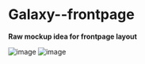 # Galaxy--frontpage
**Raw mockup idea for frontpage layout** 


![image](https://user-images.githubusercontent.com/87771278/139183295-60e53376-00a5-49bb-bb6f-b2399eb90a69.png)
![image](https://user-images.githubusercontent.com/87771278/139183787-8e56e97a-3d89-4c1b-94cb-a9cbe3b0a5e0.png)


